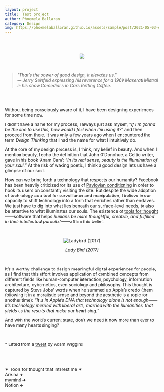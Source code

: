 ```yaml
---
layout: project
title:  Test project
author: Phoemela Ballaran
category: Design
img: https://phoemelaballaran.github.io/assets/sample/post/2021-05-03-designing-experiences/cover.jpeg
---
```

<br/><br/>
<p align="center"><img src="https://phoemelaballaran.github.io/assets/sample/post/2021-05-03-designing-experiences/cover.jpeg"/></p>
<br/>
<blockquote><i>
  "That’s the power of good design, it elevates us."<br>
  — Jerry Seinfeld expressing his reverence for a 1969 Maserati Mistral in his show Comedians in Cars Getting Coffee.
  </i></blockquote>
<br/><br/>
<p>Without being consciously aware of it, I have been designing experiences for some time now.</p>
<p>I didn’t have a name for my process, I always just ask myself, <i>“If I’m gonna be the one to use this, how would I feel when I’m using it?”</i> and then proceed from there. It was only a few years ago when I encountered the term <i>Design Thinking</i> that I had the name for what I intuitively do.</p>
<p>At the core of my design process is, I think, my belief in beauty. And when I mention beauty, I echo the definition that John O’Donohue, a Celtic writer, gave in his book ‘Anam Cara’: <i>“In its real sense, beauty is the illumination of your soul.”</i> At the risk of waxing poetic, I think a good design lets us have a glimpse of our soul.</p>
<p>How can we bring forth a technology that respects our humanity? Facebook has been heavily criticized for its use of <a href="https://en.wikipedia.org/wiki/Classical_conditioning" target="_blank">Pavlovian conditioning</a> in order to hook its users on constantly visiting the site. But despite the wide adoption of technology as a tool for surveillance and manipulation, I believe in our capacity to shift technology into a form that enriches rather than enslaves. We just have to dig into what lies beneath our surface-level needs, to also be attentive to what illuminates our souls. The existence of <a href="https://numinous.productions/ttft/" target="_blank">tools for thought</a>——software that helps <i>humans be more thoughtful, creative, and fulfilled in their intellectual pursuits</i>*——affirm this belief.</p>
<br/>
<p align="center"><img title="Ladybird (2017)" src="https://phoemelaballaran.github.io/assets/sample/post/2021-05-03-designing-experiences/lady-bird.png"/></p>
<p align="center"><i>Lady Bird (2017)</i></p>
<br/>
<p>It’s a worthy challenge to design meaningful digital experiences for people, as I find that this effort involves application of combined concepts from different fields like human-computer interaction, psychology, information architecture, cybernetics, even sociology and philosophy. This thought is captured by Steve Jobs' words when he summed up Apple’s credo (them following it in a moralistic sense and beyond the aesthetic is a topic for another time): <i>“It is in Apple’s DNA that technology alone is not enough——it’s technology married with liberal arts, married with the humanities, that yields us the results that make our heart sing.”</i></p>
<p>And with the world’s current state, don’t we need it now more than ever to have many hearts singing?</p>
<br>
<p>* Lifted from a <a href="https://mobile.twitter.com/_adamwiggins_/status/1388944165090865161" target="_blank">tweet</a> by Adam Wiggins</p>
<br>
<br>
<br>✶ Tools for thought that interest me ✶
<br><a href="https://are.na" target="_blank" style="text-decoration: none;">Are.na ➜</a>
<br><a href="https://mymind.com" target="_blank" style="text-decoration: none;">mymind ➜</a>
<br><a href="https://www.notion.so" target="_blank" style="text-decoration: none;">Notion ➜</a>

